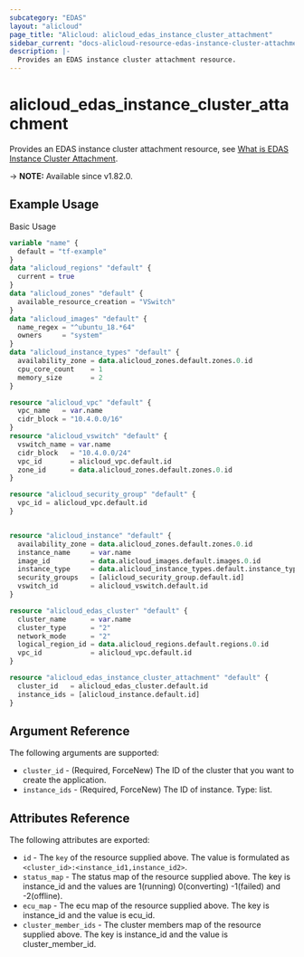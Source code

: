 ```yaml
---
subcategory: "EDAS"
layout: "alicloud"
page_title: "Alicloud: alicloud_edas_instance_cluster_attachment"
sidebar_current: "docs-alicloud-resource-edas-instance-cluster-attachment"
description: |-
  Provides an EDAS instance cluster attachment resource.
---
```


# alicloud_edas_instance_cluster_attachment

Provides an EDAS instance cluster attachment resource, see [What is EDAS Instance Cluster Attachment](https://www.alibabacloud.com/help/en/edas/developer-reference/api-edas-2017-08-01-installagent).

-> **NOTE:** Available since v1.82.0.


## Example Usage

Basic Usage

```terraform
variable "name" {
  default = "tf-example"
}
data "alicloud_regions" "default" {
  current = true
}
data "alicloud_zones" "default" {
  available_resource_creation = "VSwitch"
}
data "alicloud_images" "default" {
  name_regex = "^ubuntu_18.*64"
  owners     = "system"
}
data "alicloud_instance_types" "default" {
  availability_zone = data.alicloud_zones.default.zones.0.id
  cpu_core_count    = 1
  memory_size       = 2
}

resource "alicloud_vpc" "default" {
  vpc_name   = var.name
  cidr_block = "10.4.0.0/16"
}
resource "alicloud_vswitch" "default" {
  vswitch_name = var.name
  cidr_block   = "10.4.0.0/24"
  vpc_id       = alicloud_vpc.default.id
  zone_id      = data.alicloud_zones.default.zones.0.id
}

resource "alicloud_security_group" "default" {
  vpc_id = alicloud_vpc.default.id
}


resource "alicloud_instance" "default" {
  availability_zone = data.alicloud_zones.default.zones.0.id
  instance_name     = var.name
  image_id          = data.alicloud_images.default.images.0.id
  instance_type     = data.alicloud_instance_types.default.instance_types.0.id
  security_groups   = [alicloud_security_group.default.id]
  vswitch_id        = alicloud_vswitch.default.id
}

resource "alicloud_edas_cluster" "default" {
  cluster_name      = var.name
  cluster_type      = "2"
  network_mode      = "2"
  logical_region_id = data.alicloud_regions.default.regions.0.id
  vpc_id            = alicloud_vpc.default.id
}

resource "alicloud_edas_instance_cluster_attachment" "default" {
  cluster_id   = alicloud_edas_cluster.default.id
  instance_ids = [alicloud_instance.default.id]
}
```

## Argument Reference

The following arguments are supported:

* `cluster_id` - (Required, ForceNew) The ID of the cluster that you want to create the application.
* `instance_ids` - (Required, ForceNew) The ID of instance. Type: list.

## Attributes Reference

The following attributes are exported:

* `id` - The `key` of the resource supplied above. The value is formulated as `<cluster_id>:<instance_id1,instance_id2>`.
* `status_map` - The status map of the resource supplied above. The key is instance_id and the values are 1(running) 0(converting) -1(failed) and -2(offline).
* `ecu_map` - The ecu map of the resource supplied above. The key is instance_id and the value is ecu_id.
* `cluster_member_ids` - The cluster members map of the resource supplied above. The key is instance_id and the value is cluster_member_id.


